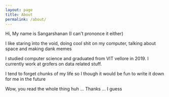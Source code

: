 ```yaml
---
layout: page
title: About
permalink: /about/
---
```


Hi, My name is Sangarshanan  (I can't prononce it either)

I like staring into the void, doing cool shit on my computer, talking about space and making dank memes 

I studied computer science and graduated from VIT vellore in 2019. I currently work at grofers on data related stuff. 

I tend to forget chunks of my life so I though it would be fun to write it down for me in the future 

Wow, you read the whole thing huh ... Thanks ... I guess 
